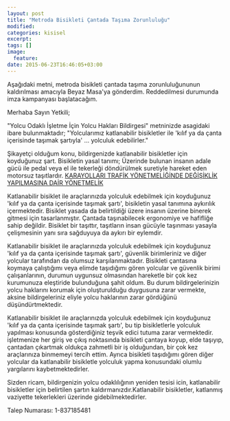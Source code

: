 ```yaml
---
layout: post
title: "Metroda Bisikleti Çantada Taşıma Zorunluluğu"
modified:
categories: kisisel
excerpt:
tags: []
image:
  feature:
date: 2015-06-23T16:46:05+03:00
---
```


  Aşağıdaki metni, metroda bisikleti çantada taşıma zorunluluğununun kaldırılması
amacıyla Beyaz Masa'ya gönderdim. Reddedilmesi durumunda imza kampanyası
başlatacağım.


Merhaba Sayın Yetkili;

  "Yolcu Odaklı İşletme İçin Yolcu Hakları Bildirgesi" metninizde asagidaki ibare
bulunmaktadır; "Yolcularımız katlanabilir bisikletler ile 'kılıf ya da çanta
içerisinde taşımak şartıyla' ... yolculuk edebilirler."

  Şikayetçi olduğum konu, bildirgenizde katlanabilir bisikletler için koyduğunuz
şart. Bisikletin yasal tanımı; Üzerinde bulunan insanın adale gücü ile pedal
veya el ile tekerleği döndürülmek suretiyle hareket eden motorsuz taşıtlardır.
[KARAYOLLARI TRAFİK YÖNETMELİĞİNDE DEĞİŞİKLİK YAPILMASINA DAİR YÖNETMELİK](http://www.resmigazete.gov.tr/eskiler/2015/04/20150417-3.htm)

  Katlanabilir bisiklet ile araçlarınızda yolculuk edebilmek için koyduğunuz
'kılıf ya da çanta içerisinde taşımak şartı', bisikletin yasal tanımına
aykırılık içermektedir. Bisiklet yasada da belirtildiği üzere insanın üzerine
binerek gitmesi için tasarlanmıştır. Çantada taşınabilecek ergonomiye ve
hafifliğe sahip değildir. Bisiklet bir taşıttır, taşıtların insan gücüyle
taşınması yasayla çelişmesinin yanı sıra sağduyuya da aykırı bir eylemdir.

  Katlanabilir bisiklet ile araçlarınızda yolculuk edebilmek için koyduğunuz
'kılıf ya da çanta içerisinde taşımak şartı', güvenlik birimleriniz ve diğer
yolcular tarafından da olumsuz karşılanmaktadır. Bisikleti çantasına koymaya
çalıştığımı veya elimde taşıdığımı gören yolcular ve güvenlik birimi
çalışanlarının, durumun uygunsuz olmasından hareketle bir çok kez kurumunuza
eleştiride bulunduğuna şahit oldum. Bu durum bildirgelerinizin yolcu haklarını
korumak için oluşturulduğu duygusuna zarar vermekte, aksine bildirgeleriniz
eliyle yolcu haklarının zarar gördüğünü düşündürtmektedir.

  Katlanabilir bisiklet ile araçlarınızda yolculuk edebilmek için koyduğunuz
'kılıf ya da çanta içerisinde taşımak şartı', bu tip bisikletlerle yolculuk
yapılması konusunda gösterdiğiniz teşvik edici tutuma zarar vermektedir.
işletmenize her giriş ve çıkış noktasında bisikleti çantaya koyup, elde
taşıyıp, çantadan çıkartmak oldukça zahmetli bir iş olduğundan, bir çok kez
araçlarınıza binmemeyi tercih ettim. Ayrıca bisikleti taşıdığımı gören diğer
yolcular da katlanabilir bisikletle yolculuk yapma konusundaki olumlu
yargılarını kaybetmektedirler.

Sizden ricam, bildirgenizin yolcu odaklılığının yeniden tesisi icin,
katlanabilir bisikletler için belirtilen şartın kaldırmanızdır.Katlanabilir
bisikletler, katlanmış vaziyette tekerlekleri üzerinde gidebilmektedirler.  

Talep Numarası: 1-837185481
